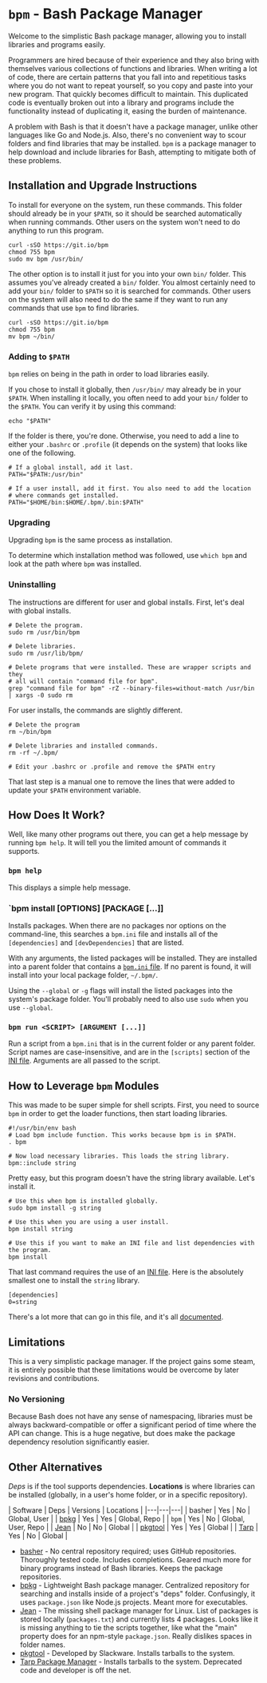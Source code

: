 `bpm` - Bash Package Manager
============================

Welcome to the simplistic Bash package manager, allowing you to install libraries and programs easily.

Programmers are hired because of their experience and they also bring with themselves various collections of functions and libraries. When writing a lot of code, there are certain patterns that you fall into and repetitious tasks where you do not want to repeat yourself, so you copy and paste into your new program. That quickly becomes difficult to maintain. This duplicated code is eventually broken out into a library and programs include the functionality instead of duplicating it, easing the burden of maintenance.

A problem with Bash is that it doesn't have a package manager, unlike other languages like Go and Node.js. Also, there's no convenient way to scour folders and find libraries that may be installed. `bpm` is a package manager to help download and include libraries for Bash, attempting to mitigate both of these problems.


Installation and Upgrade Instructions
-------------------------------------

To install for everyone on the system, run these commands. This folder should already be in your `$PATH`, so it should be searched automatically when running commands. Other users on the system won't need to do anything to run this program.

    curl -sSO https://git.io/bpm
    chmod 755 bpm
    sudo mv bpm /usr/bin/

The other option is to install it just for you into your own `bin/` folder. This assumes you've already created a `bin/` folder. You almost certainly need to add your `bin/` folder to `$PATH` so it is searched for commands. Other users on the system will also need to do the same if they want to run any commands that use `bpm` to find libraries.

    curl -sSO https://git.io/bpm
    chmod 755 bpm
    mv bpm ~/bin/


### Adding to `$PATH`

`bpm` relies on being in the path in order to load libraries easily.

If you chose to install it globally, then `/usr/bin/` may already be in your `$PATH`. When installing it locally, you often need to add your `bin/` folder to the `$PATH`. You can verify it by using this command:

    echo "$PATH"

If the folder is there, you're done. Otherwise, you need to add a line to either your `.bashrc` or `.profile` (it depends on the system) that looks like one of the following.

    # If a global install, add it last.
    PATH="$PATH:/usr/bin"

    # If a user install, add it first. You also need to add the location
    # where commands get installed.
    PATH="$HOME/bin:$HOME/.bpm/.bin:$PATH"


### Upgrading

Upgrading `bpm` is the same process as installation.

To determine which installation method was followed, use `which bpm` and look at the path where `bpm` was installed.


### Uninstalling

The instructions are different for user and global installs.  First, let's deal with global installs.

    # Delete the program.
    sudo rm /usr/bin/bpm

    # Delete libraries.
    sudo rm /usr/lib/bpm/

    # Delete programs that were installed. These are wrapper scripts and they
    # all will contain "command file for bpm".
    grep "command file for bpm" -rZ --binary-files=without-match /usr/bin | xargs -0 sudo rm

For user installs, the commands are slightly different.

    # Delete the program
    rm ~/bin/bpm

    # Delete libraries and installed commands.
    rm -rf ~/.bpm/

    # Edit your .bashrc or .profile and remove the $PATH entry

That last step is a manual one to remove the lines that were added to update your `$PATH` environment variable.


How Does It Work?
-----------------

Well, like many other programs out there, you can get a help message by running `bpm help`. It will tell you the limited amount of commands it supports.


### `bpm help`

This displays a simple help message.


### `bpm install [OPTIONS] [PACKAGE [...]]

Installs packages. When there are no packages nor options on the command-line, this searches a `bpm.ini` file and installs all of the `[dependencies]` and `[devDependencies]` that are listed.

With any arguments, the listed packages will be installed. They are installed into a parent folder that contains a [`bpm.ini` file][INI file]. If no parent is found, it will install into your local package folder, `~/.bpm/`.

Using the `--global` or `-g` flags will install the listed packages into the system's package folder. You'll probably need to also use `sudo` when you use `--global`.


### `bpm run <SCRIPT> [ARGUMENT [...]]`

Run a script from a `bpm.ini` that is in the current folder or any parent folder. Script names are case-insensitive, and are in the `[scripts]` section of the [INI file]. Arguments are all passed to the script.


How to Leverage `bpm` Modules
-----------------------------

This was made to be super simple for shell scripts.  First, you need to source `bpm` in order to get the loader functions, then start loading libraries.

    #!/usr/bin/env bash
    # Load bpm include function. This works because bpm is in $PATH.
    . bpm

    # Now load necessary libraries. This loads the string library.
    bpm::include string

Pretty easy, but this program doesn't have the string library available. Let's install it.

    # Use this when bpm is installed globally.
    sudo bpm install -g string

    # Use this when you are using a user install.
    bpm install string

    # Use this if you want to make an INI file and list dependencies with the program.
    bpm install

That last command requires the use of an [INI file]. Here is the absolutely smallest one to install the `string` library.

    [dependencies]
    0=string

There's a lot more that can go in this file, and it's all [documented][INI file].


Limitations
-----------

This is a very simplistic package manager. If the project gains some steam, it is entirely possible that these limitations would be overcome by later revisions and contributions.


### No Versioning

Because Bash does not have any sense of namespacing, libraries must be always backward-compatible or offer a significant period of time where the API can change. This is a huge negative, but does make the package dependency resolution significantly easier.


Other Alternatives
------------------

*Deps* is if the tool supports dependencies. **Locations** is where libraries can be installed (globally, in a user's home folder, or in a specific repository).

| Software | Deps | Versions | Locations |
|---|---|---|
| basher | Yes | No | Global, User |
| [bpkg] | Yes | Yes | Global, Repo |
| `bpm` | Yes | No | Global, User, Repo |
| [Jean] | No | No | Global |
| [pkgtool] | Yes | Yes | Global |
| [Tarp] | Yes | No | Global |

* [basher] - No central repository required; uses GitHub repositories. Thoroughly tested code. Includes completions. Geared much more for binary programs instead of Bash libraries. Keeps the package repositories.
* [bpkg] - Lightweight Bash package manager. Centralized repository for searching and installs inside of a project's "deps" folder. Confusingly, it uses `package.json` like Node.js projects. Meant more for executables.
* [Jean] - The missing shell package manager for Linux. List of packages is stored locally (`packages.txt`) and currently lists 4 packages. Looks like it is missing anything to tie the scripts together, like what the "main" property does for an npm-style `package.json`. Really dislikes spaces in folder names.
* [pkgtool] - Developed by Slackware. Installs tarballs to the system.
* [Tarp Package Manager][Tarp] - Installs tarballs to the system. Deprecated code and developer is off the net.


[basher]: https://github.com/basherpm/basher
[bpkg]: http://www.bpkg.sh/
[INI File]: doc/bpm-ini.md
[Jean]: https://github.com/ziyaddin/jean
[pkgtool]: http://www.slackbook.org/html/package-management.html
[Tarp]: https://code.google.com/archive/p/tarp-package-manager/
